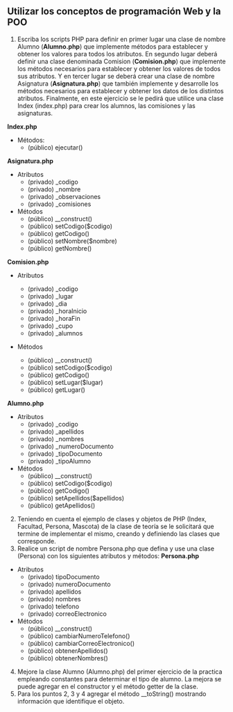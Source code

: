 ## Utilizar los conceptos de programación Web y la POO
1.  Escriba los scripts PHP para definir en primer lugar una clase de nombre Alumno
(**Alumno.php**) que implemente métodos para establecer y obtener los valores para todos los
atributos. En segundo lugar deberá definir una clase denominada Comision (**Comision.php**) que
implemente los métodos necesarios para establecer y obtener los valores de todos sus atributos.
Y en tercer lugar se deberá crear una clase de nombre Asignatura (**Asignatura.php**) que también
implemente y desarrolle los métodos necesarios para establecer y obtener los datos de los
distintos atributos. Finalmente, en este ejercicio se le pedirá que utilice una clase Index
(index.php) para crear los alumnos, las comisiones y las asignaturas.

**Index.php**

- Métodos:
  - (público) ejecutar()

**Asignatura.php**

- Atributos
  - (privado) _codigo
  - (privado) _nombre
  - (privado) _observaciones
  - (privado) _comisiones
- Métodos
  - (público) __construct()
  - (público) setCodigo($codigo)
  - (público) getCodigo()
  - (público) setNombre($nombre)
  - (público) getNombre()
  
**Comision.php**
- Atributos
  - (privado) _codigo
  - (privado) _lugar
  - (privado) _dia
  - (privado) _horaInicio
  - (privado) _horaFin
  - (privado) _cupo
  - (privado) _alumnos

- Métodos
  - (público) __construct()
  - (público) setCodigo($codigo)
  - (público) getCodigo()
  - (público) setLugar($lugar)
  - (público) getLugar()

**Alumno.php**
- Atributos
  - (privado) _codigo
  - (privado) _apellidos
  - (privado) _nombres
  - (privado) _numeroDocumento
  - (privado) _tipoDocumento
  - (privado) _tipoAlumno
- Métodos
  - (público) __construct()
  - (público) setCodigo($codigo)
  - (público) getCodigo()
  - (público) setApellidos($apellidos)
  - (público) getApellidos()

2.  Teniendo en cuenta el ejemplo de clases y objetos de PHP (Index, Facultad, Persona,
Mascota) de la clase de teoría se le solicitará que termine de implementar el mismo, creando y
definiendo las clases que corresponde.
3. Realice un script de nombre Persona.php que defina y use una clase (Persona) con
los siguientes atributos y métodos:
**Persona.php**
- Atributos
  - (privado) tipoDocumento
  - (privado) numeroDocumento
  - (privado) apellidos
  - (privado) nombres
  - (privado) telefono
  - (privado) correoElectronico
- Métodos
  - (público) __construct()
  - (público) cambiarNumeroTelefono()
  - (público) cambiarCorreoElectronico()
  - (público) obtenerApellidos()
  - (público) obtenerNombres()

4. Mejore la clase Alumno (Alumno.php) del primer ejercicio de la practica empleando
constantes para determinar el tipo de alumno. La mejora se puede agregar en el constructor y el
método getter de la clase.
5. Para los puntos 2, 3 y 4 agregar el método __toString() mostrando información que
identifique el objeto.